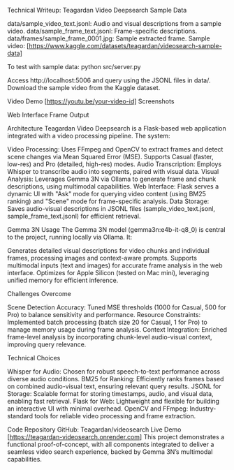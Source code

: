 Technical Writeup: Teagardan Video Deepsearch
Sample Data

data/sample_video_text.jsonl: Audio and visual descriptions from a sample video.
data/sample_frame_text.jsonl: Frame-specific descriptions.
data/frames/sample_frame_0001.jpg: Sample extracted frame.
Sample video: [https://www.kaggle.com/datasets/teagardan/videosearch-sample-data]

To test with sample data:
python src/server.py


Access http://localhost:5006 and query using the JSONL files in data/.
Download the sample video from the Kaggle dataset.

Video Demo
[https://youtu.be/your-video-id]
Screenshots

Web Interface
Frame Output

Architecture
Teagardan Video Deepsearch is a Flask-based web application integrated with a video processing pipeline. The system:

Video Processing: Uses FFmpeg and OpenCV to extract frames and detect scene changes via Mean Squared Error (MSE). Supports Casual (faster, low-res) and Pro (detailed, high-res) modes.
Audio Transcription: Employs Whisper to transcribe audio into segments, paired with visual data.
Visual Analysis: Leverages Gemma 3N via Ollama to generate frame and chunk descriptions, using multimodal capabilities.
Web Interface: Flask serves a dynamic UI with "Ask" mode for querying video content (using BM25 ranking) and "Scene" mode for frame-specific analysis.
Data Storage: Saves audio-visual descriptions in JSONL files (sample_video_text.jsonl, sample_frame_text.jsonl) for efficient retrieval.

Gemma 3N Usage
The Gemma 3N model (gemma3n:e4b-it-q8_0) is central to the project, running locally via Ollama. It:

Generates detailed visual descriptions for video chunks and individual frames, processing images and context-aware prompts.
Supports multimodal inputs (text and images) for accurate frame analysis in the web interface.
Optimizes for Apple Silicon (tested on Mac mini), leveraging unified memory for efficient inference.

Challenges Overcome

Scene Detection Accuracy: Tuned MSE thresholds (1000 for Casual, 500 for Pro) to balance sensitivity and performance.
Resource Constraints: Implemented batch processing (batch size 20 for Casual, 1 for Pro) to manage memory usage during frame analysis.
Context Integration: Enriched frame-level analysis by incorporating chunk-level audio-visual context, improving query relevance.

Technical Choices

Whisper for Audio: Chosen for robust speech-to-text performance across diverse audio conditions.
BM25 for Ranking: Efficiently ranks frames based on combined audio-visual text, ensuring relevant query results.
JSONL for Storage: Scalable format for storing timestamps, audio, and visual data, enabling fast retrieval.
Flask for Web: Lightweight and flexible for building an interactive UI with minimal overhead.
OpenCV and FFmpeg: Industry-standard tools for reliable video processing and frame extraction.

Code Repository
GitHub: Teagardan/videosearch
Live Demo
[https://teagardan-videosearch.onrender.com]
This project demonstrates a functional proof-of-concept, with all components integrated to deliver a seamless video search experience, backed by Gemma 3N’s multimodal capabilities.